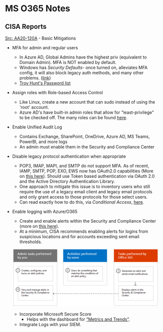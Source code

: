 # MS O365 Notes



## CISA Reports

[Src: AA20-120A](https://www.us-cert.gov/ncas/alerts/aa20-120a) - Basic Mitigations

- MFA for admin and regular users

  - In Azure AD, Global Admins have the highest priv (equivalent to Domain Admin). MFA is NOT enabled by default.
  - Windows has *Security Defaults*- once turned on, alleviates MFA config, it will also block legacy auth methods, and many other problems. ([link](https://docs.microsoft.com/en-us/azure/active-directory/fundamentals/concept-fundamentals-security-defaults))
  - [Troy Hunt's Password list](https://www.ncsc.gov.uk/static-assets/documents/PwnedPasswordsTop100k.txt)

- Assign roles with Role-based Access Control

  - Like Linux, create a new account that can sudo instead of using the 'root' account.
  - Azure AD's have built-in admin roles that allow for "least-privilege" to be checked off. The many roles can be found [here](https://docs.microsoft.com/en-us/azure/active-directory/users-groups-roles/directory-assign-admin-roles#available-roles).

- Enable Unified Audit Log

  - Contains Exchange, SharePoint, OneDrive, Azure AD, MS Teams, PowerBI, and more logs
  - An admin must enable them in the Security and Compliance Center

- Disable legacy protocol authentication when appropriate

  - POP3, IMAP, MAPI, and SMTP do not support MFA. As of recent, IAMP, SMTP, POP, EXO, EWS now has OAuth2.0 capabilities (More on [this here](https://www.vansurksum.com/2020/03/01/microsoft-is-going-to-disable-basic-legacy-authentication-for-exchange-online-what-does-that-actually-mean-and-does-that-impact-me/)). Should use Token based authentication via OAuth 2.0 and the Active Directory Authentication Library.
  - One approach to mitigate this issue is to inventory users who still require the use of a legacy email client and legacy email protocols and only grant access to those protocols for those select users.
  - Can read exactly how to do this, via *Conditional Access*, [here](https://docs.microsoft.com/en-us/azure/active-directory/conditional-access/block-legacy-authentication).

- Enable logging with Azure/O365

  - Create and enable alerts within the Security and Compliance Center (more on [this here](https://docs.microsoft.com/en-us/microsoft-365/compliance/alert-policies?view=o365-worldwide)).
  - At a minimum, CISA recommends enabling alerts for logins from suspicious locations and for accounts exceeding sent email thresholds.

  ![image-20200606131541223](msO365.Pictures/image-20200606131541223.png)

  - Incorporate Microsoft Secure Score
    - Helps with the dashboard for ["Metrics and Trends"](https://docs.microsoft.com/en-us/microsoft-365/security/mtp/microsoft-secure-score?view=o365-worldwide).
  - Integrate Logs with your SIEM.